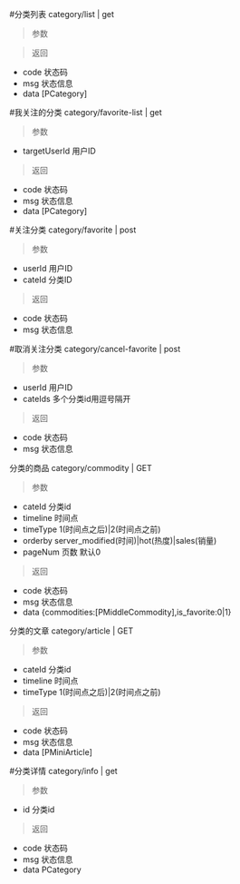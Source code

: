 #分类列表
category/list | get
> 参数  

> 返回  
* code 状态码
* msg 状态信息
* data [PCategory]

#我关注的分类
category/favorite-list | get
> 参数  
* targetUserId 用户ID

> 返回  
* code 状态码
* msg 状态信息
* data [PCategory]

#关注分类
category/favorite | post
> 参数  
* userId 用户ID
* cateId 分类ID

> 返回  
* code 状态码
* msg 状态信息

#取消关注分类
category/cancel-favorite | post
> 参数  
* userId 用户ID
* cateIds 多个分类id用逗号隔开

> 返回  
* code 状态码
* msg 状态信息

分类的商品
category/commodity | GET
> 参数  
* cateId 分类id
* timeline 时间点
* timeType 1(时间点之后)|2(时间点之前)
* orderby server_modified(时间)|hot(热度)|sales(销量)
* pageNum 页数 默认0

> 返回  
* code 状态码
* msg 状态信息
* data {commodities:[PMiddleCommodity],is_favorite:0|1}

分类的文章
category/article | GET
> 参数  
* cateId 分类id
* timeline 时间点
* timeType 1(时间点之后)|2(时间点之前)

> 返回  
* code 状态码
* msg 状态信息
* data [PMiniArticle]

#分类详情
category/info | get
> 参数  
* id 分类id

> 返回  
* code 状态码
* msg 状态信息
* data PCategory
